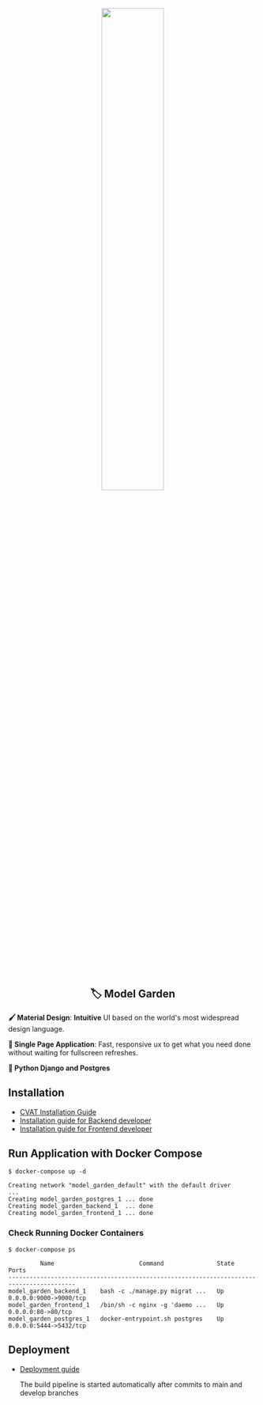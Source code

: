 <div align="center"><img src="https://es.wiki.elvenar.com/images/0/04/Glossy_Garden.png" width="50%"/></div>

<div align="center"><h2>🏷️ Model Garden</h2></div>


**‍🖌️ Material Design**: **Intuitive** UI based on the world's most widespread design language.

**🏃 Single Page Application**: Fast, responsive ux to get what you need done without waiting for fullscreen refreshes.

**🐍 Python Django and Postgres**

## Installation

- [CVAT Installation Guide](cvat/README.md)
- [Installation guide for Backend developer](backend/README.md)
- [Installation guide for Frontend developer](frontend/README.md)

## Run Application with Docker Compose
```
$ docker-compose up -d

Creating network "model_garden_default" with the default driver
...
Creating model_garden_postgres_1 ... done
Creating model_garden_backend_1  ... done
Creating model_garden_frontend_1 ... done
```

### Check Running Docker Containers
```
$ docker-compose ps

         Name                        Command               State           Ports         
-----------------------------------------------------------------------------------------
model_garden_backend_1    bash -c ./manage.py migrat ...   Up      0.0.0.0:9000->9000/tcp
model_garden_frontend_1   /bin/sh -c nginx -g 'daemo ...   Up      0.0.0.0:80->80/tcp    
model_garden_postgres_1   docker-entrypoint.sh postgres    Up      0.0.0.0:5444->5432/tcp
```

## Deployment


- [Deployment guide](deploy/ReadMe.md)

  The build pipeline is started automatically after commits to main and develop branches
